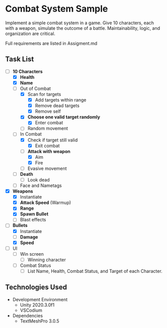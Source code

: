 # Combat System Sample

Implement a simple combat system in a game.  Give 10 characters, each with a weapon, simulate the outcome of a battle.  Maintainability, logic, and organization are critical.

Full requirements are listed in Assigment.md

## Task List
* [ ] **10 Characters**
    * [X] **Health**
    * [X] **Name**
    * [ ] Out of Combat
        * [X] Scan for targets
            * [X] Add targets within range
            * [X] Remove dead targets
            * [X] Remove self
        * [X] **Choose one valid target randomly**
            * [X] Enter combat
        * [ ] Random movement
    * [ ] In Combat
        * [X] Check if target still valid
            * [X] Exit combat
        * [ ] **Attack with weapon**
            * [X] Aim
            * [X] Fire
        * [ ] Evasive movement
    * [ ] **Death**
        * [ ] Look dead
    * [ ] Face and Nametags
* [X] **Weapons**
    * [X] Instantiate
    * [X] **Attack Speed** (Warmup)
    * [X] **Range**
    * [X] **Spawn Bullet**
    * [ ] Blast effects
* [ ] **Bullets**
    * [x] Instantiate
    * [ ] **Damage**
    * [X] **Speed**
* [ ] UI
    * [ ] Win screen
        * [ ] Winning character
    * [ ] Combat Status
        * [ ] List Name, Health, Combat Status, and Target of each Character.

## Technologies Used
* Development Environment
    * Unity 2020.3.0f1
    * VSCodium
* Dependencies
    * TextMeshPro 3.0.5
